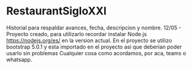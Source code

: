 # RestaurantSigloXXI
Historial para respaldar avances, fecha, descripcion y nombre.
12/05 - Proyecto creado, para utilizarlo recordar instalar Node.js https://nodejs.org/es/ en la version actual.
        En el proyecto se utilizo bootstrap 5.0.1 y esta importado en el proyecto asi que deberian poder usarlo sin problemas
        Cualquier cosa como acordamos, por aca, teams o whatsapp.